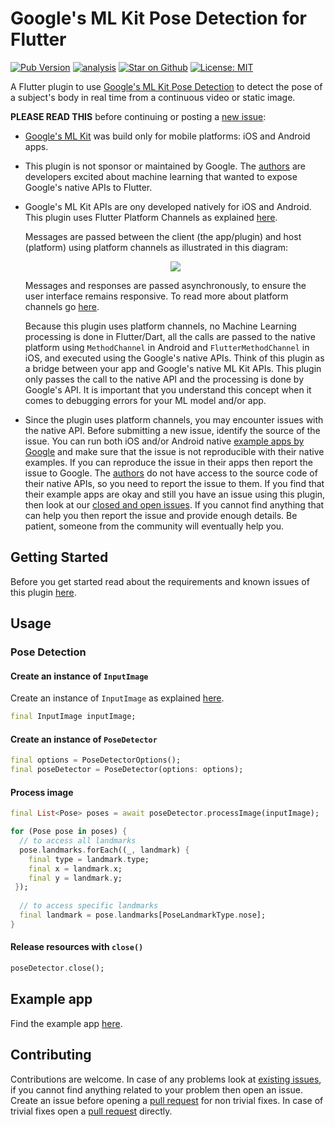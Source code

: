 # Google's ML Kit Pose Detection for Flutter

[![Pub Version](https://img.shields.io/pub/v/google_mlkit_pose_detection)](https://pub.dev/packages/google_mlkit_pose_detection)
[![analysis](https://github.com/flutter-ml/google_ml_kit_flutter/actions/workflows/flutter.yml/badge.svg)](https://github.com/flutter-ml/google_ml_kit_flutter/actions)
[![Star on Github](https://img.shields.io/github/stars/flutter-ml/google_ml_kit_flutter.svg?style=flat&logo=github&colorB=deeppink&label=stars)](https://github.com/flutter-ml/google_ml_kit_flutter)
[![License: MIT](https://img.shields.io/badge/license-MIT-purple.svg)](https://opensource.org/licenses/MIT)

A Flutter plugin to use [Google's ML Kit Pose Detection](https://developers.google.com/ml-kit/vision/pose-detection) to detect the pose of a subject's body in real time from a continuous video or static image.

**PLEASE READ THIS** before continuing or posting a [new issue](https://github.com/flutter-ml/google_ml_kit_flutter/issues):

- [Google's ML Kit](https://developers.google.com/ml-kit) was build only for mobile platforms: iOS and Android apps.

- This plugin is not sponsor or maintained by Google. The [authors](https://github.com/flutter-ml/google_ml_kit_flutter/blob/master/AUTHORS) are developers excited about machine learning that wanted to expose Google's native APIs to Flutter.

- Google's ML Kit APIs are ony developed natively for iOS and Android. This plugin uses Flutter Platform Channels as explained [here](https://docs.flutter.dev/development/platform-integration/platform-channels).

  Messages are passed between the client (the app/plugin) and host (platform) using platform channels as illustrated in this diagram:

  <p align="center" width="100%">
    <img src="https://docs.flutter.dev/assets/images/docs/PlatformChannels.png"> 
  </p>

  Messages and responses are passed asynchronously, to ensure the user interface remains responsive. To read more about platform channels go [here](https://docs.flutter.dev/development/platform-integration/platform-channels).

  Because this plugin uses platform channels, no Machine Learning processing is done in Flutter/Dart, all the calls are passed to the native platform using `MethodChannel` in Android and `FlutterMethodChannel` in iOS, and executed using the Google's native APIs. Think of this plugin as a bridge between your app and Google's native ML Kit APIs. This plugin only passes the call to the native API and the processing is done by Google's API. It is important that you understand this concept when it comes to debugging errors for your ML model and/or app.

- Since the plugin uses platform channels, you may encounter issues with the native API. Before submitting a new issue, identify the source of the issue. You can run both iOS and/or Android native [example apps by Google](https://github.com/googlesamples/mlkit) and make sure that the issue is not reproducible with their native examples. If you can reproduce the issue in their apps then report the issue to Google. The [authors](https://github.com/flutter-ml/google_ml_kit_flutter/blob/master/AUTHORS) do not have access to the source code of their native APIs, so you need to report the issue to them. If you find that their example apps are okay and still you have an issue using this plugin, then look at our [closed and open issues](https://github.com/googlesamples/mlkit/issues). If you cannot find anything that can help you then report the issue and provide enough details. Be patient, someone from the community will eventually help you.

## Getting Started

Before you get started read about the requirements and known issues of this plugin [here](https://github.com/flutter-ml/google_ml_kit_flutter#requirements).

## Usage

### Pose Detection

#### Create an instance of `InputImage`

Create an instance of `InputImage` as explained [here](https://github.com/flutter-ml/google_ml_kit_flutter/tree/master/packages/google_mlkit_commons#creating-an-inputimage).

```dart
final InputImage inputImage;
```

#### Create an instance of `PoseDetector`

```dart
final options = PoseDetectorOptions();
final poseDetector = PoseDetector(options: options);
```

#### Process image

```dart
final List<Pose> poses = await poseDetector.processImage(inputImage);

for (Pose pose in poses) {
  // to access all landmarks
  pose.landmarks.forEach((_, landmark) {
    final type = landmark.type;
    final x = landmark.x;
    final y = landmark.y;
 });
  
  // to access specific landmarks
  final landmark = pose.landmarks[PoseLandmarkType.nose];
}
```

#### Release resources with `close()`

```dart
poseDetector.close();
```

## Example app

Find the example app [here](https://github.com/flutter-ml/google_ml_kit_flutter/tree/master/packages/google_ml_kit/example).

## Contributing

Contributions are welcome.
In case of any problems look at [existing issues](https://github.com/flutter-ml/google_ml_kit_flutter/issues), if you cannot find anything related to your problem then open an issue.
Create an issue before opening a [pull request](https://github.com/flutter-ml/google_ml_kit_flutter/pulls) for non trivial fixes.
In case of trivial fixes open a [pull request](https://github.com/flutter-ml/google_ml_kit_flutter/pulls) directly.
